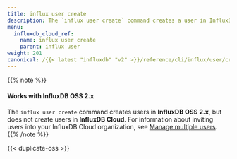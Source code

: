 ```yaml
---
title: influx user create
description: The `influx user create` command creates a user in InfluxDB OSS.
menu:
  influxdb_cloud_ref:
    name: influx user create
    parent: influx user
weight: 201
canonical: /{{< latest "influxdb" "v2" >}}/reference/cli/influx/user/create/
---
```


{{% note %}}
#### Works with InfluxDB OSS 2.x
The `influx user create` command creates users in **InfluxDB OSS 2.x**,
but does not create users in **InfluxDB Cloud**.
For information about inviting users into your InfluxDB Cloud organization, see
[Manage multiple users](/influxdb/cloud/account-management/multi-user/).
{{% /note %}}

{{< duplicate-oss >}}
